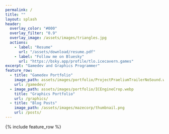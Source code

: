 ```yaml
---
permalink: /
title: ""
layout: splash
header:
  overlay_color: "#000"
  overlay_filter: "0.9"
  overlay_image: /assets/images/triangles.jpg
  actions:
    - label: "Resume"
      url: "/assets/download/resume.pdf"
    - label: "Follow me on Bluesky"
      url: "https://bsky.app/profile/tlo.icecavern.games"
excerpt: "Gamedev and Graphics Programmer"
feature_row:
  - title: "Gamedev Portfolio"
    image_path: assets/images/portfolio/ProjectPraeliumTrailerNoSound.webp
    url: /gamedev/
  - image_path: assets/images/portfolio/ICEngineCrop.webp
    title: "Graphics Portfolio"
    url: /graphics/
  - title: "Blog Posts"
    image_path: /assets/images/mazecorp/thumbnail.png
    url: /posts/
---
```

{% include feature_row %}
